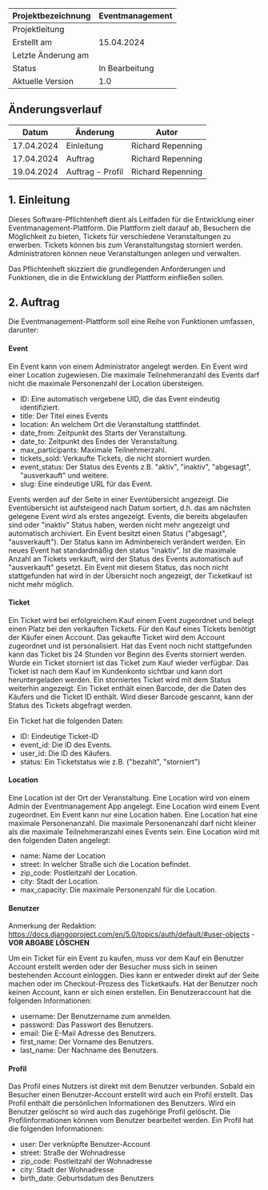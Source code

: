 
| Projektbezeichnung | Eventmanagement |
| ------------------ | --------------- |
| Projektleitung     |                 |
| Erstellt am        | 15.04.2024      |
| Letzte Änderung am |                 |
| Status             | In Bearbeitung  |
| Aktuelle Version   | 1.0             |

## Änderungsverlauf

| Datum      | Änderung         | Autor             |
| ---------- | ---------------- | ----------------- |
| 17.04.2024 | Einleitung       | Richard Repenning |
| 17.04.2024 | Auftrag          | Richard Repenning |
| 19.04.2024 | Auftrag - Profil | Richard Repenning |


## 1. Einleitung

Dieses Software-Pflichtenheft dient als Leitfaden für die Entwicklung einer Eventmanagement-Plattform. Die Plattform zielt darauf ab, Besuchern die Möglichkeit zu bieten, Tickets für verschiedene Veranstaltungen zu erwerben. Tickets können bis zum Veranstaltungstag storniert werden. Administratoren können neue Veranstaltungen anlegen und verwalten.

Das Pflichtenheft skizziert die grundlegenden Anforderungen und Funktionen, die in die Entwicklung der Plattform einfließen sollen.

## 2. Auftrag

Die Eventmanagement-Plattform soll eine Reihe von Funktionen umfassen, darunter:

#### Event
Ein Event kann von einem Administrator angelegt werden. Ein Event wird einer Location zugewiesen. Die maximale Teilnehmeranzahl des Events darf nicht die maximale Personenzahl der Location übersteigen.

- ID: Eine automatisch vergebene UID, die das Event eindeutig identifiziert.
- title: Der Titel eines Events
- location: An welchem Ort die Veranstaltung stattfindet.
- date_from: Zeitpunkt des Starts der Veranstaltung.
- date_to: Zeitpunkt des Endes der Veranstaltung.
- max_participants: Maximale Teilnehmerzahl.
- tickets_sold: Verkaufte Tickets, die nicht storniert wurden.
- event_status: Der Status des Events z.B. "aktiv", "inaktiv", "abgesagt", "ausverkauft" und weitere.
- slug: Eine eindeutige URL für das Event.

Events werden auf der Seite in einer Eventübersicht angezeigt. Die Eventübersicht ist aufsteigend nach Datum sortiert, d.h. das am nächsten gelegene Event wird als erstes angezeigt. Events, die bereits abgelaufen sind oder "inaktiv" Status haben, werden nicht mehr angezeigt und automatisch archiviert. Ein Event besitzt einen Status ("abgesagt", "ausverkauft"). Der Status kann im Adminbereich verändert werden. Ein neues Event hat standardmäßig den status "inaktiv". Ist die maximale Anzahl an Tickets verkauft, wird der Status des Events automatisch auf "ausverkauft" gesetzt. Ein Event mit diesem Status, das noch nicht stattgefunden hat wird in der Übersicht noch angezeigt, der Ticketkauf ist nicht mehr möglich.

#### Ticket

Ein Ticket wird bei erfolgreichem Kauf einem Event zugeordnet und belegt einen Platz bei den verkauften Tickets.
Für den Kauf eines Tickets benötigt der Käufer einen Account. Das gekaufte Ticket wird dem Account zugeordnet und ist personalisiert.
Hat das Event noch nicht stattgefunden kann das Ticket bis 24 Stunden vor Beginn des Events storniert werden. Wurde ein Ticket storniert ist das Ticket zum Kauf wieder verfügbar. Das Ticket ist nach dem Kauf im Kundenkonto sichtbar und kann dort heruntergeladen werden. Ein storniertes Ticket wird mit dem Status weiterhin angezeigt.
Ein Ticket enthält einen Barcode, der die Daten des Käufers und die Ticket ID enthält. Wird dieser Barcode gescannt, kann der Status des Tickets abgefragt werden.

Ein Ticket hat die folgenden Daten:
- ID: Eindeutige Ticket-ID
- event_id: Die ID des Events.
- user_id: Die ID des Käufers.
- status: Ein Ticketstatus wie z.B. ("bezahlt", "storniert")

#### Location
Eine Location ist der Ort der Veranstaltung. Eine Location wird von einem Admin der Eventmanagement App angelegt. Eine Location wird einem Event zugeordnet. Ein Event kann nur eine Location haben. Eine Location hat eine maximale Personenanzahl. Die maximale Personenanzahl darf nicht kleiner als die maximale Teilnehmeranzahl eines Events sein.
Eine Location wird mit den folgenden Daten angelegt:

- name: Name der Location
- street: In welcher Straße sich die Location befindet.
- zip_code: Postleitzahl der Location.
- city: Stadt der Location.
- max_capacity: Die maximale Personenzahl für die Location.

#### Benutzer
Anmerkung der Redaktion: https://docs.djangoproject.com/en/5.0/topics/auth/default/#user-objects - __VOR ABGABE LÖSCHEN__

Um ein Ticket für ein Event zu kaufen, muss vor dem Kauf ein Benutzer Account erstellt werden oder der Besucher muss sich in seinen bestehenden Account einloggen. Dies kann er entweder direkt auf der Seite machen oder im Checkout-Prozess des Ticketkaufs. Hat der Benutzer noch keinen Account, kann er sich einen erstellen.
Ein Benutzeraccount hat die folgenden Informationen:

- username: Der Benutzername zum anmelden.
- password: Das Passwort des Benutzers.
- email: Die E-Mail Adresse des Benutzers.
- first_name: Der Vorname des Benutzers.
- last_name: Der Nachname des Benutzers.

#### Profil
Das Profil eines Nutzers ist direkt mit dem Benutzer verbunden. Sobald ein Besucher einen Benutzer-Account erstellt wird auch ein Profil erstellt. Das Profil enthält die persönlichen Informationen des Benutzers. Wird ein Benutzer gelöscht so wird auch das zugehörige Profil gelöscht. Die Profilinformationen können vom Benutzer bearbeitet werden.
Ein Profil hat die folgenden Informationen:

- user: Der verknüpfte Benutzer-Account
- street: Straße der Wohnadresse
- zip_code: Postleitzahl der Wohnadresse
- city: Stadt der Wohnadresse
- birth_date: Geburtsdatum des Benutzers